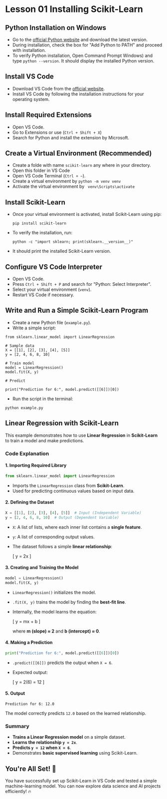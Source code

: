 # Lesson 01 Installing Scikit-Learn

## Python Installation on Windows
- Go to the [official Python website](https://www.python.org/downloads/windows/) and download the latest version.
- During installation, check the box for "Add Python to PATH" and proceed with installation.
- To verify Python installation, Open Command Prompt Windows) and type ```python --version```. It should display the installed Python version.

## Install VS Code
- Download VS Code from the [official website](https://code.visualstudio.com/download).
- Install VS Code by following the installation instructions for your operating system.

## Install Required Extensions
- Open VS Code.
- Go to Extensions or use (```Ctrl + Shift + X```)
- Search for Python and install the extension by Microsoft.

## Create a Virtual Environment (Recommended)
- Create a folde with name ```scikit-learn``` any where in your directory.
- Open this folder in VS Code
- Open VS Code Terminal (```Ctrl + ~```).
- Create a virtual environment by ```python -m venv venv```
- Activate the virtual environment by ``` venv\Scripts\activate```

## Install Scikit-Learn
- Once your virtual environment is activated, install Scikit-Learn using pip:
  ```
  pip install scikit-learn
  ```
  
- To verify the installation, run:
  ```
  python -c "import sklearn; print(sklearn.__version__)"
  ```
- It should print the installed Scikit-Learn version.

## Configure VS Code Interpreter
- Open VS Code.
- Press ```Ctrl + Shift + P``` and search for "Python: Select Interpreter".
- Select your virtual environment (```venv```).
- Restart VS Code if necessary.

## Write and Run a Simple Scikit-Learn Program
- Create a new Python file (```example.py```).
- Write a simple script:

```
from sklearn.linear_model import LinearRegression

# Sample data
X = [[1], [2], [3], [4], [5]]
y = [2, 4, 6, 8, 10]

# Train model
model = LinearRegression()
model.fit(X, y)

# Predict

print("Prediction for 6:", model.predict([[6]])[0])
```

- Run the script in the terminal:
```
python example.py
```



## Linear Regression with Scikit-Learn

This example demonstrates how to use **Linear Regression** in **Scikit-Learn** to train a model and make predictions.

### Code Explanation

#### 1. Importing Required Library
```python
from sklearn.linear_model import LinearRegression
```
- Imports the `LinearRegression` class from **Scikit-Learn**.
- Used for predicting continuous values based on input data.

#### 2. Defining the Dataset
```python
X = [[1], [2], [3], [4], [5]]  # Input (Independent Variable)
y = [2, 4, 6, 8, 10]  # Output (Dependent Variable)
```
- `X`: A list of lists, where each inner list contains a **single feature**.
- `y`: A list of corresponding output values.
- The dataset follows a simple **linear relationship**:
  
  \[ y = 2x \]

#### 3. Creating and Training the Model
```python
model = LinearRegression()
model.fit(X, y)
```
- `LinearRegression()` initializes the model.
- `.fit(X, y)` trains the model by finding the **best-fit line**.
- Internally, the model learns the equation:
  
  \[ y = mx + b \]
  
  where **m (slope) ≈ 2** and **b (intercept) ≈ 0**.

#### 4. Making a Prediction
```python
print("Prediction for 6:", model.predict([[6]])[0])
```
- `.predict([[6]])` predicts the output when `X = 6`.
- Expected output:
  
  \[ y = 2(6) = 12 \]

#### 5. Output
```
Prediction for 6: 12.0
```
The model correctly predicts `12.0` based on the learned relationship.

### Summary
- **Trains a Linear Regression model** on a simple dataset.  
- **Learns the relationship `y = 2x`**.  
- **Predicts `y = 12` when `X = 6`**.  
- Demonstrates **basic supervised learning** using Scikit-Learn.

## You're All Set! 🚀
You have successfully set up Scikit-Learn in VS Code and tested a simple machine-learning model. You can now explore data science and AI projects efficiently! 🔥




